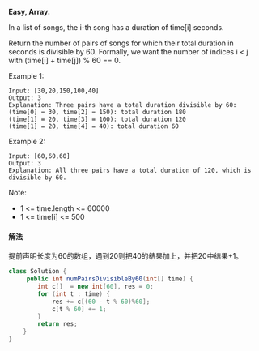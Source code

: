  
**Easy,
Array.**

In a list of songs, the i-th song has a duration of time[i] seconds. 

Return the number of pairs of songs for which their total duration in seconds is divisible by 60.  Formally, we want the number of indices i < j with (time[i] + time[j]) % 60 == 0.

Example 1:
```
Input: [30,20,150,100,40]
Output: 3
Explanation: Three pairs have a total duration divisible by 60:
(time[0] = 30, time[2] = 150): total duration 180
(time[1] = 20, time[3] = 100): total duration 120
(time[1] = 20, time[4] = 40): total duration 60
```
Example 2:
```
Input: [60,60,60]
Output: 3
Explanation: All three pairs have a total duration of 120, which is divisible by 60.
```

Note:

- 1 <= time.length <= 60000
- 1 <= time[i] <= 500


#### 解法

提前声明长度为60的数组，遇到20则把40的结果加上，并把20中结果+1。

```java
class Solution {
     public int numPairsDivisibleBy60(int[] time) {
        int c[]  = new int[60], res = 0;
        for (int t : time) {
            res += c[(60 - t % 60)%60];
            c[t % 60] += 1;
        }
        return res;
    }
}
```